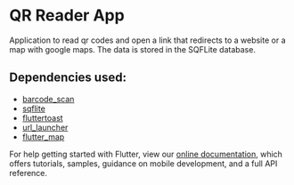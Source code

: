# QR Reader App

Application to read qr codes and open a link that redirects to a website or a map with google maps. The data is stored in the SQFLite database.

## Dependencies used:

- [barcode_scan](https://pub.dev/packages/barcode_scan)
- [sqflite](https://pub.dev/packages/sqflite)
- [fluttertoast](https://pub.dev/packages/fluttertoast)
- [url_launcher](https://pub.dev/packages/url_launcher)
- [flutter_map](https://pub.dev/packages/flutter_map)

For help getting started with Flutter, view our
[online documentation](https://flutter.dev/docs), which offers tutorials,
samples, guidance on mobile development, and a full API reference.
